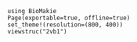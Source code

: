 <!-- ```@meta
EditURL = "https://github.com/kool7d/BioMakie.jl/blob/master/src/proteins.jl"
``` -->
```@example 1
using BioMakie
Page(exportable=true, offline=true)
set_theme!(resolution=(800, 400))
viewstruc("2vb1")
```
